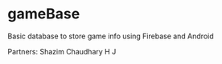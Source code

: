 # gameBase
Basic database to store game info using Firebase and Android

Partners:
Shazim Chaudhary
H J

